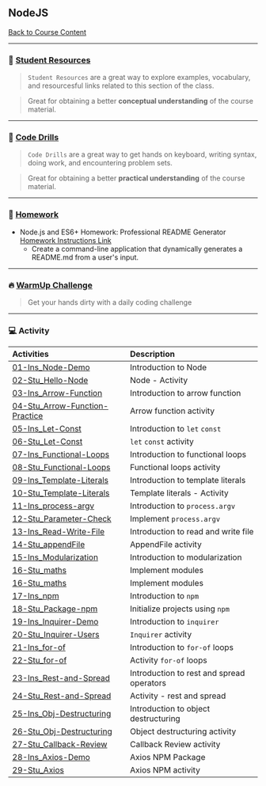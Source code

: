 ## NodeJS
[Back to Course Content](../../README.md)

-----
### :book: **[Student Resources](student-resources/README.md)**

> `Student Resources` are a great way to explore examples, vocabulary, and resourcesful links related to this section of the class.

> Great for obtaining a better **conceptual understanding** of the course material. 

------
### :dart: **[Code Drills](code-drills/README.md)**

> `Code Drills` are a great way to get hands on keyboard, writing syntax, doing work, and encountering problem sets. 

> Great for obtaining a better **practical understanding** of the course material. 

-----
### :pencil: **[Homework](homework/README.md)**

- Node.js and ES6+ Homework: Professional README Generator
[Homework Instructions Link](homework/README.md)
    * Create a command-line application that dynamically generates a README.md from a user's input.


-----

### :fire: **[WarmUp Challenge](warm-up-challenge)**

> Get your hands dirty with a daily coding challenge

-----

### :computer: Activity

|  Activities |  Description |
|:--	|:--
|[01-Ins_Node-Demo](activities/01-Ins_Node-Demo)| Introduction to Node |
|[02-Stu_Hello-Node](activities/02-Stu_Hello-Node)| Node - Activity |
|[03-Ins_Arrow-Function](activities/03-Ins_Arrow-Function)| Introduction to arrow function |
|[04-Stu_Arrow-Function-Practice](activities/04-Stu_Arrow-Function-Practice)| Arrow function activity |
|[05-Ins_Let-Const](activities/05-Ins_Let-Const)| Introduction to `let` `const` |
|[06-Stu_Let-Const](activities/06-Stu_Let-Const)| `let` `const` activity |
|[07-Ins_Functional-Loops](activities/07-Ins_Functional-Loops)| Introduction to functional loops |
|[08-Stu_Functional-Loops](activities/08-Stu_Functional-Loops)| Functional loops activity |
|[09-Ins_Template-Literals](activities/09-Ins_Template-Literals)| Introduction to template literals |
|[10-Stu_Template-Literals](activities/10-Stu_Template-Literals)| Template literals - Activity |
|[11-Ins_process-argv](activities/11-Ins_process-argv)| Introduction to `process.argv` |
|[12-Stu_Parameter-Check](activities/12-Stu_Parameter-Check)| Implement `process.argv` |
|[13-Ins_Read-Write-File](activities/13-Ins_Read-Write-File)| Introduction to read and write file |
|[14-Stu_appendFile](activities/14-Stu_appendFile)| AppendFile activity |
|[15-Ins_Modularization](activities/15-Ins_Modularization)| Introduction to modularization |
|[16-Stu_maths](activities/16-Stu_maths)| Implement modules |
|[16-Stu_maths](activities/16-Stu_maths)| Implement modules |
|[17-Ins_npm](activities/17-Ins_npm)| Introduction to `npm` |
|[18-Stu_Package-npm](activities/18-Stu_Package-npm)| Initialize projects using `npm` |
|[19-Ins_Inquirer-Demo](activities/19-Ins_Inquirer-Demo)| Introduction to `inquirer` |
|[20-Stu_Inquirer-Users](activities/20-Stu_Inquirer-Users)| `Inquirer` activity |
|[21-Ins_for-of](activities/21-Ins_for-of)| Introduction to `for-of` loops |
|[22-Stu_for-of](activities/22-Stu_for-of)| Activity `for-of` loops |
|[23-Ins_Rest-and-Spread](activities/23-Ins_Rest-and-Spread)| Introduction to rest and spread operators |
|[24-Stu_Rest-and-Spread](activities/24-Stu_Rest-and-Spread)| Activity - rest and spread |
|[25-Ins_Obj-Destructuring](activities/25-Ins_Obj-Destructuring)| Introduction to object destructuring |
|[26-Stu_Obj-Destructuring](activities/26-Stu_Obj-Destructuring)| Object destructuring activity |
|[27-Stu_Callback-Review](activities/27-Stu_Callback-Review)| Callback Review activity |
|[28-Ins_Axios-Demo](activities/28-Ins_Axios-Demo)| Axios NPM Package |
|[29-Stu_Axios](activities/29-Stu_Axios)| Axios NPM activity |

